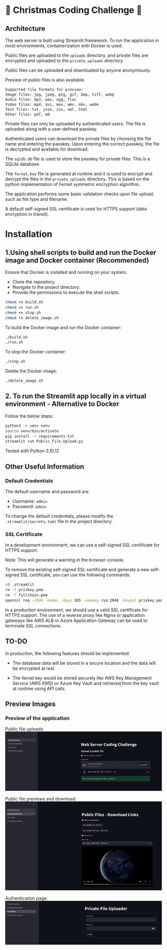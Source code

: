 # 🎄 Christmas Coding Challenge 🎄

## Architecture

The web server is built using Streamlit framework. To run the application in most environments, containerization with Docker is used.

Public files are uploaded to the `uploads` directory, and private files are encrypted and uploaded to the `private_uploads` directory.

Public files can be uploaded and downloaded by anyone anonymously.

Preview of public files is also available.
```
Supported file formats for preview:
Image files: jpg, jpeg, png, gif, bmp, tiff, webp
Audio files: mp3, wav, ogg, flac
Video files: mp4, avi, mov, wmv, mkv, webm
Text files: txt, json, csv, xml, html
Other files: pdf, md
```

Private files can only be uploaded by authenticated users. The file is uploaded along with a user-defined passkey.

Authenticated users can download the private files by choosing the file name and entering the passkey. Upon entering the correct passkey, the file is decrypted and available for download.

The `sqldb.db` file is used to store the passkey for private files. This is a SQLite database.

The `fernet.key` file is generated at runtime and it is used to encrypt and decrypt the files in the `private_uploads` directory. This is based on the python implementation of Fernet symmetric encryption algorithm.

The application performs some basic validation checks upon file upload, such as file type and filename.

A default self-signed SSL certificate is used for HTTPS support (data encryption in transit).

# Installation

## 1.Using shell scripts to build and run the Docker image and Docker container (Recommended)

Ensure that Docker is installed and running on your system.

- Clone the repository.
- Navigate to the project directory.
- Provide the permissions to execute the shell scripts.

```bash
chmod +x build.sh
chmod +x run.sh
chmod +x stop.sh
chmod +x delete_image.sh
```
To build the Docker image and run the Docker container:

```bash
./build.sh
./run.sh
```

To stop the Docker container:

```bash
./stop.sh
```

Delete the Docker image:
```bash
./delete_image.sh
```

## 2. To run the Streamlit app locally in a virtual environment - Alternative to Docker

Follow the below steps:

```bash
python3 -m venv venv
source venv/bin/activate
pip install -r requirements.txt
streamlit run Public_File_Upload.py
```
Tested with Python 3.10.12

## Other Useful Information

### Default Credentials

The default username and password are:

- Username: `admin`
- Password: `admin`

To change the default credentials, please modify the `.streamlit/secrets.toml` file in the project directory.

### SSL Certificate

In a development environment, we can use a self-signed SSL certificate for HTTPS support. 

Note: This will generate a warning in the browser console.

To remove the existing self-signed SSL certificate and generate a new self-signed SSL certificate, you can use the following commands:

```bash
cd .streamlit
rm -f privkey.pem
rm -f fullchain.pem
openssl req -x509 -nodes -days 365 -newkey rsa:2048 -keyout privkey.pem -out fullchain.pem -subj "/CN=localhost"
```

In a production environment, we should use a valid SSL certificate for HTTPS support.
The use of a reverse proxy like Nginx or application gateways like AWS ALB or Azure Application Gateway can be used to terminate SSL connections.

## TO-DO

In production, the following features should be implemented:

- The database data will be stored in a secure location and the data will be encrypted at rest.

- The fernet key would be stored securely like AWS Key Management Service (AWS KMS) or Azure Key Vault and retrieved from the key vault at runtime using API calls.

## Preview Images

### Preview of the application

Public file uploads:
![image1](images/image.png)

Public file previews and download:
![image2](images/image2.png)

Authentication page:
![image3](images/image3.png)